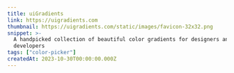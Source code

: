 ```yaml
---
title: uiGradients
link: https://uigradients.com
thumbnail: https://uigradients.com/static/images/favicon-32x32.png
snippet: >-
  A handpicked collection of beautiful color gradients for designers and
  developers
tags: ["color-picker"]
createdAt: 2023-10-30T00:00:00.000Z
---
```

